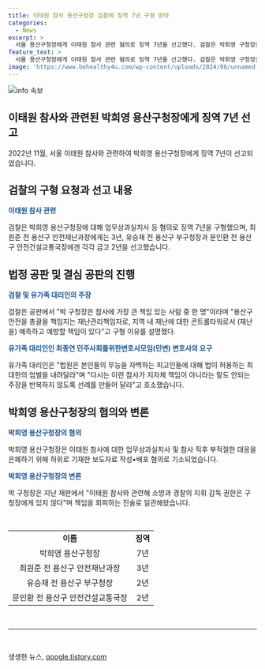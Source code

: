 ```yaml
---
title: 이태원 참사 용산구청장 검찰에 징역 7년 구형 받아
categories:
  - News
excerpt: >
  서울 용산구청장에게 이태원 참사 관련 혐의로 징역 7년을 선고했다. 검찰은 박희영 구청장을 비롯한 관계자들에게 각기 다른 형을 구형했으며, 유가족들은 엄벌을 요구했다. 박 구청장은 안전관리 부실과 관련된 혐의로 기소되어왔으며, 직무를 수행한 후 구속 상태에서 풀려났다. 이에 대해 박 구청장은 지휘 감독 권한이 자신에게 없다고 주장했다. (150자)
feature_text: >
  서울 용산구청장에게 이태원 참사 관련 혐의로 징역 7년을 선고했다. 검찰은 박희영 구청장을 비롯한 관계자들에게 각기 다른 형을 구형했으며, 유가족들은 엄벌을 요구했다. 박 구청장은 안전관리 부실과 관련된 혐의로 기소되어왔으며, 직무를 수행한 후 구속 상태에서 풀려났다. 이에 대해 박 구청장은 지휘 감독 권한이 자신에게 없다고 주장했다. (150자)
image: 'https://www.behealthy4u.com/wp-content/uploads/2024/06/unnamed-file.png'
---
```


<p><img src="https://www.behealthy4u.com/wp-content/uploads/2024/06/unnamed-file.png" alt="info 속보" /></p>

<h2>이태원 참사와 관련된 박희영 용산구청장에게 징역 7년 선고</h2>

<p data-ke-size="size16">2022년 11월, 서울 이태원 참사와 관련하여 박희영 용산구청장에게 징역 7년이 선고되었습니다.</p>

<h2 data-ke-size="size26">검찰의 구형 요청과 선고 내용</h2>

<p><b><span style="color: #1a5490;">이태원 참사 관련</span></b></p>

<p data-ke-size="size16">검찰은 박희영 용산구청장에 대해 업무상과실치사 등 혐의로 징역 7년을 구형했으며, 최원준 전 용산구 안전재난과장에게는 3년, 유승재 전 용산구 부구청장과 문인환 전 용산구 안전건설교통국장에겐 각각 금고 2년을 선고했습니다.</p>

<h2 data-ke-size="size26">법정 공판 및 결심 공판의 진행</h2>

<p><b><span style="color: #1a5490;">검찰 및 유가족 대리인의 주장</span></b></p>

<p data-ke-size="size16">검찰은 공판에서 "박 구청장은 참사에 가장 큰 책임 있는 사람 중 한 명"이라며 "용산구 안전을 총괄을 책임지는 재난관리책임자로, 지역 내 재난에 대한 콘트롤타워로서 (재난을) 예측하고 예방할 책임이 있다"고 구형 이유를 설명했다.</p>

<p><b><span style="color: #1a5490;">유가족 대리인인 최종연 민주사회를위한변호사모임(민변) 변호사의 요구</span></b></p>

<p data-ke-size="size16">유가족 대리인은 "법원은 본인들의 무능을 자백하는 피고인들에 대해 법이 허용하는 최대한의 엄벌을 내려달라"며 "다시는 이런 참사가 지자체 책임이 아니라는 말도 안되는 주장을 반복하지 않도록 선례를 만들어 달라"고 호소했습니다.</p>

<h2 data-ke-size="size26">박희영 용산구청장의 혐의와 변론</h2>

<p><b><span style="color: #1a5490;">박희영 용산구청장의 혐의</span></b></p>

<p data-ke-size="size16">박희영 용산구청장은 이태원 참사에 대한 업무상과실치사 및 참사 직후 부적절한 대응을 은폐하기 위해 허위로 기재한 보도자료 작성•배포 혐의로 기소되었습니다.</p>

<p><b><span style="color: #1a5490;">박희영 용산구청장의 변론</span></b></p>

<p data-ke-size="size16">박 구청장은 지난 재판에서 "이태원 참사와 관련해 소방과 경찰의 지휘 감독 권한은 구청장에게 있지 않다"며 책임을 회피하는 진술로 일관해왔습니다.</p>

<p data-ke-size="size16">&nbsp;</p>

<table>
    <tbody>
        <tr>
            <td style="text-align: center; height: 17px;"><b>이름</b></td>
            <td style="text-align: center; height: 17px;"><b>징역</b></td>
        </tr>
        <tr>
            <td style="text-align: center; height: 17px;">박희영 용산구청장</td>
            <td style="text-align: center; height: 17px;">7년</td>
        </tr>
        <tr>
            <td style="text-align: center; height: 17px;">최원준 전 용산구 안전재난과장</td>
            <td style="text-align: center; height: 17px;">3년</td>
        </tr>
        <tr>
            <td style="text-align: center; height: 17px;">유승재 전 용산구 부구청장</td>
            <td style="text-align: center; height: 17px;">2년</td>
        </tr>
        <tr>
            <td style="text-align: center; height: 17px;">문인환 전 용산구 안전건설교통국장</td>
            <td style="text-align: center; height: 17px;">2년</td>
        </tr>
    </tbody>
</table>

<p data-ke-size="size16">&nbsp;</p>

<hr>

<p data-ke-size="size16">&nbsp;</p>
생생한 뉴스, <a href="https://qoogle.tistory.com" rel="dofollow">qoogle.tistory.com</a>


